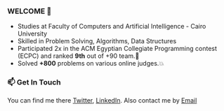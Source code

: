 
### WELCOME 👋

+ Studies at Faculty of Computers and Artificial Intelligence - Cairo University
+ Skilled in Problem Solving, Algorithms, Data Structures 
+ Participated 2x in the ACM Egyptian Collegiate Programming contest (ECPC) and ranked **9th** out of +90 team.🏅
+ Solved **+800** problems on various online judges.💥

### 📫 Get In Touch
You can find me there [Twitter](https://twitter.com/Ahmed_3tya), [LinkedIn](https://www.linkedin.com/in/ahmed-atya-0635531a3/). Also contact me by [Email](mailto:ahmed.atya.pr@gmail.com)


<!--

Here are some ideas to get you started:

- 🔭 I’m currently working on ...
- 🌱 I’m currently learning ...
- 👯 I’m looking to collaborate on ...
- 🤔 I’m looking for help with ...
- 💬 Ask me about ...
- 📫 How to reach me: ...
- 😄 Pronouns: ...
- ⚡ Fun fact: ...
-->
